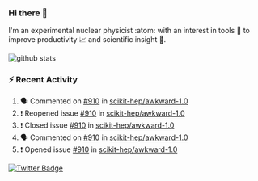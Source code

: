 ### Hi there 👋 

I'm an experimental nuclear physicist :atom: with an interest in tools :wrench: to improve productivity :chart_with_upwards_trend: and scientific insight :telescope:.

![github stats](https://github-readme-stats.vercel.app/api?username=agoose77&show_icons=true&hide_rank=true&hide_title=true&bg_color=30,e76445,904e95&text_color=efe3ec&icon_color=efe3ec)
<!--
**agoose77/agoose77** is a ✨ _special_ ✨ repository because its `README.md` (this file) appears on your GitHub profile.

Here are some ideas to get you started:

- 🔭 I’m currently working on ...
- 🌱 I’m currently learning ...
- 👯 I’m looking to collaborate on ...
- 🤔 I’m looking for help with ...
- 💬 Ask me about ...
- 📫 How to reach me: ...
- 😄 Pronouns: ...
- ⚡ Fun fact: ...
-->

### :zap: Recent Activity
<!--START_SECTION:activity-->
1. 🗣 Commented on [#910](https://github.com/scikit-hep/awkward-1.0/issues/910) in [scikit-hep/awkward-1.0](https://github.com/scikit-hep/awkward-1.0)
2. ❗️ Reopened issue [#910](https://github.com/scikit-hep/awkward-1.0/issues/910) in [scikit-hep/awkward-1.0](https://github.com/scikit-hep/awkward-1.0)
3. ❗️ Closed issue [#910](https://github.com/scikit-hep/awkward-1.0/issues/910) in [scikit-hep/awkward-1.0](https://github.com/scikit-hep/awkward-1.0)
4. 🗣 Commented on [#910](https://github.com/scikit-hep/awkward-1.0/issues/910) in [scikit-hep/awkward-1.0](https://github.com/scikit-hep/awkward-1.0)
5. ❗️ Opened issue [#910](https://github.com/scikit-hep/awkward-1.0/issues/910) in [scikit-hep/awkward-1.0](https://github.com/scikit-hep/awkward-1.0)
<!--END_SECTION:activity-->


[![Twitter Badge](https://img.shields.io/twitter/follow/agoose77?style=flat-square&logo=Twitter&logoColor=white&color=cornflowerblue)](https://twitter.com/agoose77)
